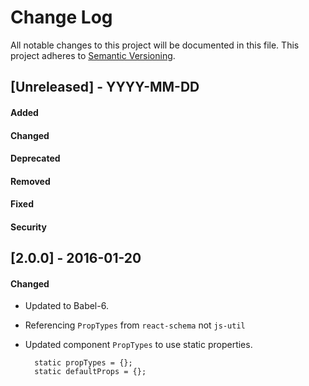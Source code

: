 # Change Log
All notable changes to this project will be documented in this file.
This project adheres to [Semantic Versioning](http://semver.org/).


## [Unreleased] - YYYY-MM-DD
#### Added
#### Changed
#### Deprecated
#### Removed
#### Fixed
#### Security



## [2.0.0] - 2016-01-20
#### Changed
- Updated to Babel-6.
- Referencing `PropTypes` from `react-schema` not `js-util`
- Updated component `PropTypes` to use static properties.

        static propTypes = {};
        static defaultProps = {};
